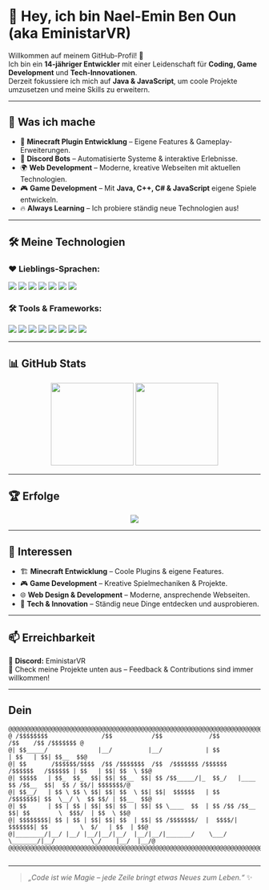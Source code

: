 # 👋 Hey, ich bin Nael-Emin Ben Oun (aka **EministarVR**)

Willkommen auf meinem GitHub-Profil! 🌟  
Ich bin ein **14-jähriger Entwickler** mit einer Leidenschaft für **Coding, Game Development** und **Tech-Innovationen**.  
Derzeit fokussiere ich mich auf **Java & JavaScript**, um coole Projekte umzusetzen und meine Skills zu erweitern.

---

## 🚀 Was ich mache
- 🔧 **Minecraft Plugin Entwicklung** – Eigene Features & Gameplay-Erweiterungen.  
- 🤖 **Discord Bots** – Automatisierte Systeme & interaktive Erlebnisse.  
- 🌍 **Web Development** – Moderne, kreative Webseiten mit aktuellen Technologien.  
- 🎮 **Game Development** – Mit **Java, C++, C# & JavaScript** eigene Spiele entwickeln.  
- 🔥 **Always Learning** – Ich probiere ständig neue Technologien aus!  

---

## 🛠️ Meine Technologien  

### ❤️ Lieblings-Sprachen:
<p align="left">
    <img src="https://img.shields.io/badge/Java-%23007396.svg?style=flat&logo=openjdk&logoColor=white"/>
    <img src="https://img.shields.io/badge/JavaScript-%23F7DF1E.svg?style=flat&logo=javascript&logoColor=black"/>
    <img src="https://img.shields.io/badge/Python-%233776AB.svg?style=flat&logo=python&logoColor=white"/>
    <img src="https://img.shields.io/badge/C%23-%23239120.svg?style=flat&logo=c-sharp&logoColor=white"/>
    <img src="https://img.shields.io/badge/C%2B%2B-%2300599C.svg?style=flat&logo=c%2B%2B&logoColor=white"/>
    <img src="https://img.shields.io/badge/TypeScript-%232B7BBF.svg?style=flat&logo=typescript&logoColor=white"/>
    <img src="https://img.shields.io/badge/Lua-%23000080.svg?style=flat&logo=lua&logoColor=white"/>
</p>

### 🛠️ Tools & Frameworks:
<p align="left">
    <img src="https://img.shields.io/badge/Linux-%23FCC624.svg?style=flat&logo=linux&logoColor=black"/>
    <img src="https://img.shields.io/badge/VS%20Code-%23007ACC.svg?style=flat&logo=visual-studio-code&logoColor=white"/>
    <img src="https://img.shields.io/badge/IntelliJ%20IDEA-%23000000.svg?style=flat&logo=intellij-idea&logoColor=white"/>
    <img src="https://img.shields.io/badge/Node.js-%23339933.svg?style=flat&logo=node.js&logoColor=white"/>
    <img src="https://img.shields.io/badge/WinSCP-%23000000.svg?style=flat&logo=winscp&logoColor=white"/>
    <img src="https://img.shields.io/badge/Termius-%232F3136.svg?style=flat&logo=termius&logoColor=white"/>
    <img src="https://img.shields.io/badge/Astro-%23000000.svg?style=flat&logo=astro&logoColor=white"/>
    <img src="https://img.shields.io/badge/Next.js-%23000000.svg?style=flat&logo=next.js&logoColor=white"/>
</p>

---

## 📊 GitHub Stats  
<p align="center">
    <img src="https://github-readme-stats.vercel.app/api?username=EministarVR&show_icons=true&theme=radical" height="165"/>
    <img src="https://github-readme-stats.vercel.app/api/top-langs/?username=EministarVR&layout=compact&theme=radical" height="165"/>
</p>

---

## 🏆 Erfolge  
<p align="center">
    <img src="https://github-profile-trophy.vercel.app/?username=EministarVR&theme=radical"/>
</p>

---

## 🌟 Interessen  
- 🏗️ **Minecraft Entwicklung** – Coole Plugins & eigene Features.  
- 🎮 **Game Development** – Kreative Spielmechaniken & Projekte.  
- 🌐 **Web Design & Development** – Moderne, ansprechende Webseiten.  
- 🚀 **Tech & Innovation** – Ständig neue Dinge entdecken und ausprobieren.  

---

## 📫 Erreichbarkeit  
💬 **Discord:** EministarVR  
🚀 Check meine Projekte unten aus – Feedback & Contributions sind immer willkommen!  

---
## Dein 
```
@@@@@@@@@@@@@@@@@@@@@@@@@@@@@@@@@@@@@@@@@@@@@@@@@@@@@@@@@@@@@@@@@@@@@@@@@@@@@@@@@@@@@@@@@@@@@@@@@@@@@@@@@
@ /$$$$$$$$               /$$           /$$             /$$                         /$$    /$$ /$$$$$$$ @
@| $$_____/              |__/          |__/            | $$                        | $$   | $$| $$__  $$@
@| $$       /$$$$$$/$$$$  /$$ /$$$$$$$  /$$  /$$$$$$$ /$$$$$$    /$$$$$$   /$$$$$$ | $$   | $$| $$  \ $$@
@| $$$$$   | $$_  $$_  $$| $$| $$__  $$| $$ /$$_____/|_  $$_/   |____  $$ /$$__  $$|  $$ / $$/| $$$$$$$/@
@| $$__/   | $$ \ $$ \ $$| $$| $$  \ $$| $$|  $$$$$$   | $$      /$$$$$$$| $$  \__/ \  $$ $$/ | $$__  $$@
@| $$      | $$ | $$ | $$| $$| $$  | $$| $$ \____  $$  | $$ /$$ /$$__  $$| $$        \  $$$/  | $$  \ $$@
@| $$$$$$$$| $$ | $$ | $$| $$| $$  | $$| $$ /$$$$$$$/  |  $$$$/|  $$$$$$$| $$         \  $/   | $$  | $$@
@|________/|__/ |__/ |__/|__/|__/  |__/|__/|_______/    \___/   \_______/|__/          \_/    |__/  |__/@
@@@@@@@@@@@@@@@@@@@@@@@@@@@@@@@@@@@@@@@@@@@@@@@@@@@@@@@@@@@@@@@@@@@@@@@@@@@@@@@@@@@@@@@@@@@@@@@@@@@@@@@@@
                                                        
```

---
> *„Code ist wie Magie – jede Zeile bringt etwas Neues zum Leben.“* ✨
